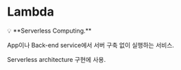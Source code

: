 # Lambda

<aside>
💡 **Serverless Computing.**

App이나 Back-end service에서 서버 구축 없이 실행하는 서비스.

Serverless architecture 구현에 사용.

</aside>